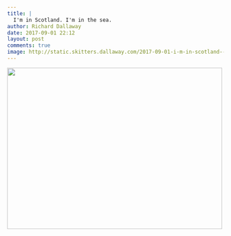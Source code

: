 ```yaml
---
title: |
  I'm in Scotland. I'm in the sea.
author: Richard Dallaway
date: 2017-09-01 22:12
layout: post
comments: true
image: http://static.skitters.dallaway.com/2017-09-01-i-m-in-scotland--i-m-in-the-sea-thumb-1-IMG-3152.JPG
---
```


<div>
        <a href="http://static.skitters.dallaway.com/2017-09-01-i-m-in-scotland--i-m-in-the-sea-fullsize-1-IMG-3152.JPG">
          <img src="http://static.skitters.dallaway.com/2017-09-01-i-m-in-scotland--i-m-in-the-sea-thumb-1-IMG-3152.JPG" width="500" height="375"/>
        </a>
      </div>


  
      